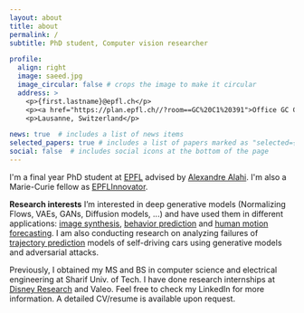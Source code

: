 ```yaml
---
layout: about
title: about
permalink: /
subtitle: PhD student, Computer vision researcher

profile:
  align: right
  image: saeed.jpg
  image_circular: false # crops the image to make it circular
  address: >
    <p>{first.lastname}@epfl.ch</p>
    <p><a href="https://plan.epfl.ch//?room==GC%20C1%20391">Office GC C1 391</i></a>, EPFL,</p>
    <p>Lausanne, Switzerland</p>

news: true  # includes a list of news items
selected_papers: true # includes a list of papers marked as "selected={true}"
social: false  # includes social icons at the bottom of the page
---
```


I'm a final year PhD student at [EPFL](https://people.epfl.ch/saeed.saadatnejad?lang=en) advised by [Alexandre Alahi](https://people.epfl.ch/alexandre.alahi?lang=en). I'm also a Marie-Curie fellow as [EPFLInnovator](https://www.epfl.ch/education/phd/doctoral-studies-structure/customized-curricula/epflinnovators/).

**Research interests** I’m interested in deep generative models (Normalizing Flows, VAEs, GANs, Diffusion models, ...) and have used them in different applications: [image synthesis](https://arxiv.org/abs/2112.05134), [behavior prediction](https://arxiv.org/abs/2010.10270) and [human motion forecasting](https://arxiv.org/abs/2210.05669).
I am also conducting research on analyzing failures of [trajectory prediction](https://s-attack.github.io) models of self-driving cars using generative models and adversarial attacks.

Previously, I obtained my MS and BS in computer science and electrical engineering at Sharif Univ. of Tech. I have done research internships at [Disney Research](https://disneyresearch.com/) and Valeo. Feel free to check my LinkedIn for more information. A detailed CV/resume is available upon request.


<!-- **LinkedIn** <a href="https://www.linkedin.com/in/{{ site.linkedin_username }}" title="LinkedIn"><i class="fab fa-linkedin"></i></a>
, **Scholar** <a href="https://scholar.google.com/citations?user={{ site.scholar_userid }}" title="Google Scholar"><i class="ai ai-google-scholar"></i></a>
, **E-mail** <a href="mailto:{{ site.email | encode_email }}" title="email"><i class="fas fa-envelope"></i></a> -->



<!-- Put your address / P.O. box / other info right below your picture. You can also disable any these elements by editing `profile` property of the YAML header of your `_pages/about.md`. Edit `_bibliography/papers.bib` and Jekyll will render your [publications page](/al-folio/publications/) automatically. -->

<!-- Link to your social media connections, too. This theme is set up to use [Font Awesome icons](http://fortawesome.github.io/Font-Awesome/) and [Academicons](https://jpswalsh.github.io/academicons/), like the ones below. Add your Facebook, Twitter, LinkedIn, Google Scholar, or just disable all of them. -->
